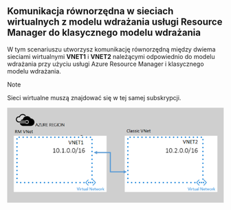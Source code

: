 ## Komunikacja równorzędna w sieciach wirtualnych z modelu wdrażania usługi Resource Manager do klasycznego modelu wdrażania
W tym scenariuszu utworzysz komunikację równorzędną między dwiema sieciami wirtualnymi **VNET1** i **VNET2** należącymi odpowiednio do modelu wdrażania przy użyciu usługi Azure Resource Manager i klasycznego modelu wdrażania.

> [!NOTE]
> Sieci wirtualne muszą znajdować się w tej samej subskrypcji.
> 
> 

![scenariusz wdrażania asm do arm](./media/virtual-networks-create-vnetpeering-scenario-asmtoarm-include/figure01.PNG)

<!--HONumber=Sep16_HO3-->


